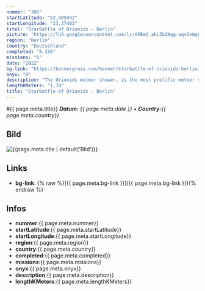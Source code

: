 ```yaml
---
nummer: "386"
startLatitude: "52,505942"
startLongitude: "13,37482"
titel: "StarBattle of Orionids - Berlin"
picture: "https://lh3.googleusercontent.com/lr/AFBm1_aNLZbZNqg-aqv5oWgLJ6m_YD5bIVwGNkZoFo_f4n6HOCvpWu5sDA1YUy3aW48OP0YO-FycdESBxFSYDDJZgZ9k90PBoEVdS5A1_rpEJTraCPd2LltgTCiLK-gqfQzuRDYksbhwHf4RiWCxcTgXRwUIFi9By2DNmCXzOtbqMdRFC6ct7_3JaGF_kbG1nP3YgAAODIsUJepEOi69-uByB4dZVYM4V4aTD8BdS248HohML0dSqEkujJfsNbUZV0jCYVVFTbGoVUh_QQfYqzN_cuPyA6xKgVbYGTtlQdzeuiAlGfXKKNsOQKgfmlkVj1baMbkUdnxOXa_sIM20xyv_7bIYz1MBm4CtzZRIwbZ8wkoTwDnMmtHJnMj_2vv6Vo2Dlja0s9tT6vTyjJ_WMGtuDMCBcyAmQOclhwKHDQDFt63NwIsFEJsXvO0lxCXUpQaQwd0WPBQfMJKNRuPXHixPCR4MEmEkRLFi5lxJwhDA8jJNIuKkxrYGUsKJYpRZeZdcc3L5uvL3iXV_VrXIXHDIG4LLJjuly_Bv21Huyoza6z2eDA6rYdkBZZcHUMwJMnwOelLc9IsqrLwHz5AY7iF_ZUmbvRigrZ5ZrWhfyyMT0Siq76DCN5pi2a8ZLoUZhNBU1z3FkLZmIgwC6QEQkLINlUZDrmz757YGUUfZfHYIiauKVn4HmBmOXuyyOH4pY-b7Eb_bEbgK1ioetrzjC4B_8PdPTYo5dofDhkhLle3ntoNj6g-afFWgk2eZHOjAz4TmWEkYbQPhWtrk_E2r-ih0jmA11lBB3KQsTlEWvvO2RYwQW3Mq7wWLs08SaBROZCoqJQJLpQNjdNfdcTwzm8zyOPs9MK4duArcipZb"
region: "Berlin"
country: "Deutschland"
completed: "8.316"
missions: "6"
date: "2022"
bg-link: "https://bannergress.com/banner/starbattle-of-orionids-berlin-a311"
onyx: "0"
description: "The Orionids meteor shower, is the most prolific meteor shower associated with Halley's Comet. During this time a global ENL starburst event occurred with hundreds of ENL agents participating."
lengthKMeters: "1,78"
title: "StarBattle of Orionids - Berlin"
---
```


#{{ page.meta.title}}
_**Datum:** {{ page.meta.date }} • **Country:**{{ page.meta.country}}_

## Bild
![{{page.meta.title | default('Bild')}}]({{page.meta.picture}})

## Links
- **bg-link**: {% raw %}[{{ page.meta.bg-link }}]({{ page.meta.bg-link }}){% endraw %}

## Infos
- **nummer**:{{ page.meta.nummer}}
- **startLatitude**:{{ page.meta.startLatitude}}
- **startLongitude**:{{ page.meta.startLongitude}}
- **region**:{{ page.meta.region}}
- **country**:{{ page.meta.country}}
- **completed**:{{ page.meta.completed}}
- **missions**:{{ page.meta.missions}}
- **onyx**:{{ page.meta.onyx}}
- **description**:{{ page.meta.description}}
- **lengthKMeters**:{{ page.meta.lengthKMeters}}

